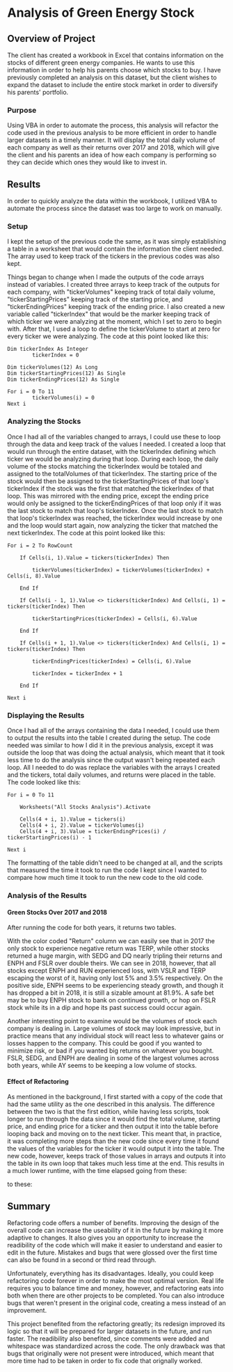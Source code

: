 # Analysis of Green Energy Stock

## Overview of Project

The client has created a workbook in Excel that contains information on the stocks of different green energy companies. He wants to use this information in order to help his parents choose which stocks to buy. I have previously completed an analysis on this dataset, but the client wishes to expand the dataset to include the entire stock market in order to diversify his parents' portfolio. 
### Purpose

Using VBA in order to automate the process, this analysis will refactor the code used in the previous analysis to be more efficient in order to handle larger datasets in a timely manner. It will display the total daily volume of each company as well as their returns over 2017 and 2018, which will give the client and his parents an idea of how each company is performing so they can decide which ones they would like to invest in.
## Results

In order to quickly analyze the data within the workbook, I utilized VBA to automate the process since the dataset was too large to work on manually.
### Setup
I kept the setup of the previous code the same, as it was simply establishing a table in a worksheet that would contain the information the client needed. The array used to keep track of the tickers in the previous codes was also kept.

Things began to change when I made the outputs of the code arrays instead of variables. I created three arrays to keep track of the outputs for each company, with "tickerVolumes" keeping track of total daily volume, "tickerStartingPrices" keeping track of the starting price, and "tickerEndingPrices" keeping track of the ending price. I also created a new variable called "tickerIndex" that would be the marker keeping track of which ticker we were analyzing at the moment, which I set to zero to begin with. After that,  I used a loop to define the tickerVolume to start at zero for every ticker we were analyzing. The code at this point looked like this:
```
Dim tickerIndex As Integer    
        tickerIndex = 0

Dim tickerVolumes(12) As Long
Dim tickerStartingPrices(12) As Single
Dim tickerEndingPrices(12) As Single

For i = 0 To 11  
        tickerVolumes(i) = 0
Next i
```
### Analyzing the Stocks

Once I had all of the variables changed to arrays, I could use these to loop through the data and keep track of the values I needed. I created a loop that would run through the entire dataset, with the tickerIndex defining which ticker we would be analyzing during that loop. During each loop, the daily volume of the stocks matching the tickerIndex would be totaled and assigned to the totalVolumes of that tickerIndex. The starting price of the stock would then be assigned to the tickerStartingPrices of that loop's tickerIndex if the stock was the first that matched the tickerIndex of that loop. This was mirrored with the ending price, except the ending price would only be assigned to the tickerEndingPrices of that loop only if it was the last stock to match that loop's tickerIndex. Once the last stock to match that loop's tickerIndex was reached, the tickerIndex would increase by one and the loop would start again, now analyzing the ticker that matched the next tickerIndex. The code at this point looked like this:
```
For i = 2 To RowCount
    
    If Cells(i, 1).Value = tickers(tickerIndex) Then
            
        tickerVolumes(tickerIndex) = tickerVolumes(tickerIndex) + Cells(i, 8).Value
            
    End If
        
    If Cells(i - 1, 1).Value <> tickers(tickerIndex) And Cells(i, 1) = tickers(tickerIndex) Then
            
        tickerStartingPrices(tickerIndex) = Cells(i, 6).Value
            
    End If

    If Cells(i + 1, 1).Value <> tickers(tickerIndex) And Cells(i, 1) = tickers(tickerIndex) Then
            
        tickerEndingPrices(tickerIndex) = Cells(i, 6).Value

        tickerIndex = tickerIndex + 1

    End If
    
Next i
```
### Displaying the Results

Once I had all of the arrays containing the data I needed, I could use them to output the results into the table I created during the setup. The code needed was similar to how I did it in the previous analysis, except it was outside the loop that was doing the actual analysis, which meant that it took less time to do the analysis since the output wasn't being repeated each loop. All I needed to do was replace the variables with the arrays I created and the tickers, total daily volumes, and returns were placed in the table. The code looked like this:

```
For i = 0 To 11
        
    Worksheets("All Stocks Analysis").Activate
    
    Cells(4 + i, 1).Value = tickers(i)
    Cells(4 + i, 2).Value = tickerVolumes(i)
    Cells(4 + i, 3).Value = tickerEndingPrices(i) / tickerStartingPrices(i) - 1
        
Next i
```
The formatting of the table didn't need to be changed at all, and the scripts that measured the time it took to run the code I kept since I wanted to compare how much time it took to run the new code to the old code. 
### Analysis of the Results
#### Green Stocks Over 2017 and 2018

After running the code for both years, it returns two tables.

With the color coded "Return" column we can easily see that in 2017 the only stock to experience negative return was TERP, while other stocks returned a huge margin, with SEDG and DQ nearly tripling their returns and ENPH and FSLR over double theirs. We can see in 2018, however, that all stocks except ENPH and RUN experienced loss, with VSLR and TERP escaping the worst of it, having only lost 5% and 3.5% respectively. On the positive side, ENPH seems to be experiencing steady growth, and though it has dropped a bit in 2018, it is still a sizable amount at 81.9%. A safe bet may be to buy ENPH stock to bank on continued growth, or hop on FSLR stock while its in a dip and hope its past success could occur again.

Another interesting point to examine would be the volumes of stock each company is dealing in. Large volumes of stock may look impressive, but in practice means that any individual stock will react less to whatever gains or losses happen to the company. This could be good if you wanted to minimize risk, or bad if you wanted big returns on whatever you bought. FSLR, SEDG, and ENPH are dealing in some of the largest volumes across both years, while AY seems to be keeping a low volume of stocks. 

#### Effect of Refactoring

As mentioned in the background, I first started with a copy of the code that had the same utility as the one described in this analysis. The difference between the two is that the first edition, while having less scripts, took longer to run through the data since it would find the total volume, starting price, and ending price for a ticker and then output it into the table before looping back and moving on to the next ticker. This meant that, in practice, it was completing more steps than the new code since every time it found the values of the variables for the ticker it would output it into the table. The new code, however, keeps track of those values in arrays and outputs it into the table in its own loop that takes much less time at the end. This results in a much lower runtime, with the time elapsed going from these:



to these:


## Summary
Refactoring code offers a number of benefits. Improving the design of the overall code can increase the useability of it in the future by making it more adaptive to changes. It also gives you an opportunity to increase the readibility of the code which will make it easier to understand and easier to edit in the future. Mistakes and bugs that were glossed over the first time can also be found in a second or third read through.

Unfortunately, everything has its disadvantages. Ideally, you could keep refactoring code forever in order to make the most optimal version. Real life requires you to balance time and money, however, and refactoring eats into both when there are other projects to be completed. You can also introduce bugs that weren't present in the original code, creating a mess instead of an improvement.

This project benefited from the refactoring greatly; its redesign improved its logic so that it will be prepared for larger datasets in the future, and run faster. The readibility also benefited, since comments were added and whitespace was standardized across the code. The only drawback was that bugs that originally were not present were introduced, which meant that more time had to be taken in order to fix code that orignally worked.     

